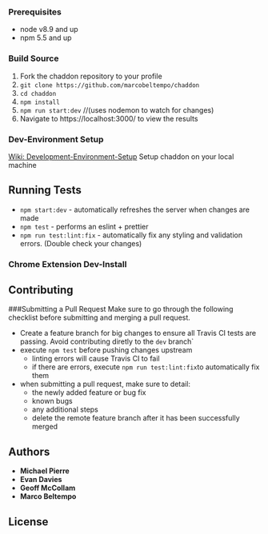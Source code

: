 ### Prerequisites

* node v8.9 and up
* npm 5.5 and up

### Build Source
1.  Fork the chaddon repository to your profile
2. `git clone https://github.com/marcobeltempo/chaddon`
3. `cd chaddon`
4. `npm install`
5. `npm run start:dev` //(uses nodemon to watch for changes)
6.  Navigate to https://localhost:3000/ to view the results

### Dev-Environment Setup
[Wiki: Development-Environment-Setup](https://github.com/marcobeltempo/chaddon/wiki/Development-Environment-Setup)
Setup chaddon on your local machine

## Running Tests
* `npm start:dev` - automatically refreshes the server when changes are made
* `npm test` - performs an eslint + prettier
* `npm run test:lint:fix` - automatically fix any styling and validation errors. (Double check your changes)

### Chrome Extension Dev-Install

## Contributing

###Submitting a Pull Request
Make sure to go through the following checklist before submitting and merging a pull request.

- Create a feature branch for big changes to ensure all Travis CI tests are passing. Avoid contributing diretly to the `dev` branch`
- execute `npm test` before pushing changes upstream
  - linting errors will cause Travis CI to fail
  - if there are errors, execute `npm run test:lint:fix`to automatically fix them
- when submitting a pull request, make sure to detail:
  - the newly added feature or bug fix
  - known bugs
  - any additional steps 
  - delete the remote feature branch after it has been successfully merged

## Authors
* **Michael Pierre**
* **Evan Davies**
* **Geoff McCollam**
* **Marco Beltempo**

## License
